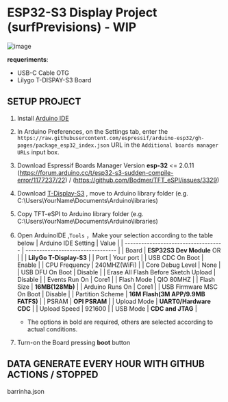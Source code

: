 # ESP32-S3 Display Project (surfPrevisions) - WIP

![image](https://github.com/user-attachments/assets/65fc37f3-13db-456b-b80d-029f78a890b0)

**requeriments**: 
- USB-C Cable OTG
- Lilygo T-DISPAY-S3 Board

## SETUP PROJECT
1. Install [Arduino IDE](https://www.arduino.cc/en/software)
2. In Arduino Preferences, on the Settings tab, enter the `https://raw.githubusercontent.com/espressif/arduino-esp32/gh-pages/package_esp32_index.json` URL in the `Additional boards manager URLs` input box.
3. Download Espressif Boards Manager Version **esp-32** <= 2.0.11   (https://forum.arduino.cc/t/esp32-s3-sudden-compile-error/1177237/22) / (https://github.com/Bodmer/TFT_eSPI/issues/3329)
4. Download [T-Display-S3](https://github.com/Xinyuan-LilyGO/T-Display-S3) , move to Arduino library folder (e.g. C:\Users\YourName\Documents\Arduino\libraries) 
5. Copy TFT-eSPI to Arduino library folder (e.g. C:\Users\YourName\Documents\Arduino\libraries)
6. Open ArduinoIDE ,`Tools` ，Make your selection according to the table below
    | Arduino IDE Setting                  | Value                             |
    | ------------------------------------ | --------------------------------- |
    | Board                                | **ESP32S3 Dev Module** OR         |
    |                                      | **LilyGo T-Display-S3**           |
    | Port                                 | Your port                         |
    | USB CDC On Boot                      | Enable                            |
    | CPU Frequency                        | 240MHZ(WiFi)                      |
    | Core Debug Level                     | None                              |
    | USB DFU On Boot                      | Disable                           |
    | Erase All Flash Before Sketch Upload | Disable                           |
    | Events Run On                        | Core1                             |
    | Flash Mode                           | QIO 80MHZ                         |
    | Flash Size                           | **16MB(128Mb)**                   |
    | Arduino Runs On                      | Core1                             |
    | USB Firmware MSC On Boot             | Disable                           |
    | Partition Scheme                     | **16M Flash(3M APP/9.9MB FATFS)** |
    | PSRAM                                | **OPI PSRAM**                     |
    | Upload Mode                          | **UART0/Hardware CDC**            |
    | Upload Speed                         | 921600                            |
    | USB Mode                             | **CDC and JTAG**                  |
    * The options in bold are required, others are selected according to actual conditions.

8. Turn-on the Board pressing **boot** button


## DATA GENERATE EVERY HOUR WITH GITHUB ACTIONS / STOPPED
barrinha.json


